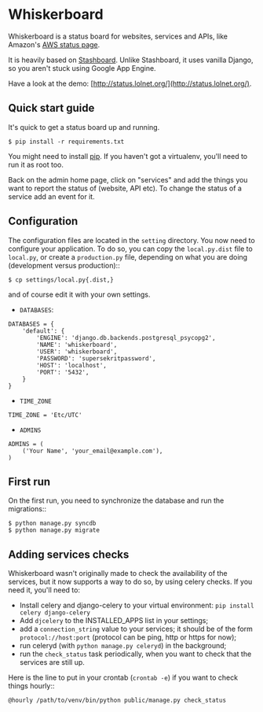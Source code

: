 Whiskerboard
============

Whiskerboard is a status board for websites, services and APIs, like Amazon's [AWS status page](http://status.aws.amazon.com/).

It is heavily based on [Stashboard](http://www.stashboard.org/). Unlike Stashboard, it uses vanilla Django, so you aren't stuck using Google App Engine.

Have a look at the demo: [http://status.lolnet.org/](http://status.lolnet.org/).

Quick start guide
-----------------

It's quick to get a status board up and running.
    
    $ pip install -r requirements.txt

You might need to install [pip](http://www.pip-installer.org/en/latest/installing.html). If you haven't got a virtualenv, you'll need to run it as root too.

Back on the admin home page, click on "services" and add the things you want to report the status of (website, API etc). To change the status of a service add an event for it.

Configuration
-------------

The configuration files are located in the `setting` directory. You now need 
to configure your application. To do so, you can copy the `local.py.dist` file 
to `local.py`, or create a `production.py` file, depending on what you are doing 
(development versus production)::

    $ cp settings/local.py{.dist,}

and of course edit it with your own settings.

- `DATABASES`:

```
DATABASES = {
    'default': {
        'ENGINE': 'django.db.backends.postgresql_psycopg2',
        'NAME': 'whiskerboard',
        'USER': 'whiskerboard',
        'PASSWORD': 'supersekritpassword',
        'HOST': 'localhost',
        'PORT': '5432',
    }
}
```

- `TIME_ZONE`

`TIME_ZONE = 'Etc/UTC'`

- `ADMINS`

```
ADMINS = (
    ('Your Name', 'your_email@example.com'),
)
```

First run
---------

On the first run, you need to synchronize the database and run the migrations::

    $ python manage.py syncdb
    $ python manage.py migrate

Adding services checks
----------------------

Whiskerboard wasn't originally made to check the availability of the services,
but it now supports a way to do so, by using celery checks. If you need it, 
you'll need to:

- Install celery and django-celery to your virtual environment:
  `pip install celery django-celery`
- Add `djcelery` to the INSTALLED_APPS list in your settings;
- add a `connection_string` value to your services; it should be of the form
  `protocol://host:port` (protocol can be ping, http or https for now);
- run celeryd (with `python manage.py celeryd`) in the background;
- run the `check_status` task periodically, when you want to check that the
  services are still up.

Here is the line to put in your crontab (`crontab -e`) if you want to check
things hourly::

    @hourly /path/to/venv/bin/python public/manage.py check_status

